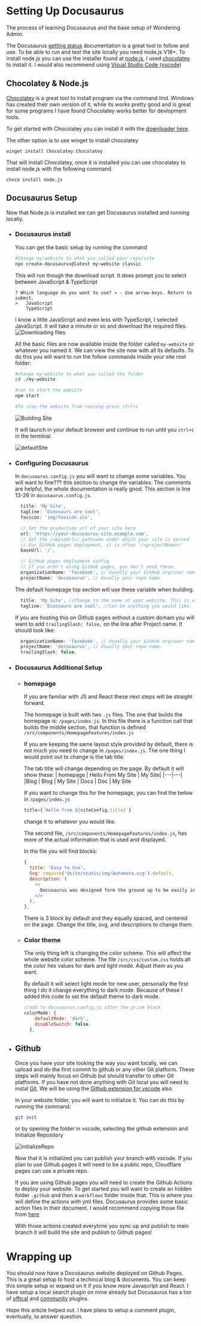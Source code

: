 # Setting Up Docusaurus
The process of learning Docusaurus and the base setup of Wondering Admin. 

<!--intro-->

The Docusaurus [getting status](https://docusaurus.io/docs/installation) documentation is a great tool to follow and use. To be able to run and test the site locally you need node.js V18+. To install node.js you can use the installer found at [node.js](https://nodejs.org/en/download/package-manager), I used [chocolatey](https://chocolatey.org/install) to install it. I would also recommend using [Visual Studio Code (vscode)](https://code.visualstudio.com/)

## Chocolatey & Node.js
[Chocolatey](https://chocolatey.org/) is a great tool to install program via the command lind. Windows has created their own version of it, while its works pretty good and is great for some programs I have found Chocolatey works better for devlopment tools.

To get started with Chocolatey you can install it with the [downloader here](https://chocolatey.org/install#generic). 

The other option is to use winget to install chocolatey 
```
winget install Chocolatey.Chocolatey
```
That will install Chocolatey, once it is installed you can use chocolatey to install node.js with the following command. 
```
choco install node.js
```

## Docusaurus Setup

Now that Node.js is installed we can get Docusaurus installed and running locally. 

- ### Docusaurus install

  You can get the basic setup by running the command 
  ``` bash
  #Change my-website to what you called your repo/site 
  npx create-docusaurus@latest my-website classic
  ```
  This will run though the download script. It does prompt you to select between JavaScript & TypeScript
  ``` 
  ? Which language do you want to use? » - Use arrow-keys. Return to submit.
  >   JavaScript
      TypeScript
  ```
 
  I know a little JavaScript and even less with TypeScript, I selected JavaScript. It will take a minute or so and download the required files. 
  ![Downloading files](./img/create-docusaurus-out1.png)

  All the basic files are now available inside the folder called `my-website` or whatever you named it. We can view the site now with all its defaults. To do this you will want to run the follow commands inside your site root folder:
  ``` bash
  #change my-website to what you called the folder
  cd ./my-website

  #run to start the website
  npm start

  #To stop the website from running press ctrl+c
  ```
  ![Building Site](./img/npmstart.png)

  It will launch in your default browser and continue to run until you `ctrl+c` in the terminal. 

  ![defaultSite](./img/DefaultSite.png)

- ### Configuring Docusaurus

  In `docusaurus.config.js` you will want to change some variables. You will want to fine??? this section to change the variables. The comments are helpful, the whole documentation is really good. This section is line 13-26 in `docusaurus.config.js`. 
  ```js
    title: 'My Site',
    tagline: 'Dinosaurs are cool',
    favicon: 'img/favicon.ico',

    // Set the production url of your site here
    url: 'https://your-docusaurus-site.example.com',
    // Set the /<baseUrl>/ pathname under which your site is served
    // For GitHub pages deployment, it is often '/<projectName>/'
    baseUrl: '/',

    // GitHub pages deployment config.
    // If you aren't using GitHub pages, you don't need these.
    organizationName: 'facebook', // Usually your GitHub org/user name.
    projectName: 'docusaurus', // Usually your repo name.
  ```

  The default homepage top section will use these variable when building. 
  ```js
    title: 'My Site', //Change to the name of your website. This is also used in title tab
    tagline: 'Dinosaurs are cool', //Can be anything you would like. 
  ```

  If you are hosting this on Github pages without a custom domain you will want to add `trailingSlash: false,` on the line after Project name. It should look like: 
  ```js
    organizationName: 'facebook', // Usually your GitHub org/user name.
    projectName: 'docusaurus', // Usually your repo name.
    trailingSlash: false,
  ```

- ### Docusaurus Additional Setup

  - ### homepage
    If you are familiar with JS and React these next steps will be straight forward. 

    The homepage is built with two `.js` files. The one that builds the homepage is: `/pages/index.js`. In this file there is a function call that builds the middle section, that function is defined `/src/components/HomepageFeatures/index.js`

    If you are keeping the same layout style provided by default, there is not much you need to change in `/pages/index.js`. The one thing I would point out to change is the tab title. 

    The tab title will change depending on the page. By default it will show these:
    | homepage | Hello From My Site \| My Site|
    |---|---|
    |Blog | Blog \| My Site 
    | Docs | Doc \| My Site

    If you want to change this for the homepage, you can find the below in `/pages/index.js`
    ```js
    title={`Hello from ${siteConfig.title}`}
    ```
    change it to whatever you would like. 


    The second file, `/src/components/HomepageFeatures/index.js`, has more of the actual information that is used and displayed. 

    In the file you will find blocks:
    ```js
    {
      title: 'Easy to Use',
      Svg: require('@site/static/img/Automate.svg').default,
      description: (
        <>
          Docusaurus was designed form the ground up to be easily installed and used to get your website up and running quickly. 
        </>
      ),
    },
    ```
    There is 3 block by default and they equally spaced, and centered on the page. Change the title, svg, and descriptions to change them. 

  - ### Color theme
    The only thing left is changing the color scheme. This will affect the whole website color scheme. The file `/src/css/custom.css` holds all the color hex values for dark and light mode. Adjust them as you want. 

    By default it will select light mode for new user, personally the first thing I do it change everything to dark mode. Because of these I added this code to set the default theme to dark mode. 
    ```js
    //add to docusaurus.config.js after the prism block
    colorMode: {
        defaultMode: 'dark',
        disableSwitch: false,
      },
    ```


- ## Github
  Once you have your site looking the way you want locally, we can upload and do the first commit to github or any other Git platform. These steps will mainly focus on Github but should transfer to other Git platforms. If you have not done anything with Git local you will need to instal [Git](https://git-scm.com/). We will be using the [Github extension for vscode](https://code.visualstudio.com/docs/sourcecontrol/Github) also. 

  In your website folder, you will want to initialize it. You can do this by running the command:
  ``` bash 
  git init
  ```
  or by opening the folder in vscode, selecting the github extension and Initialize Repository

  ![initializeRepo](./img/Code_qT03RB2FVe.png)

  Now that it is initialized you can publish your branch with vscode. If you plan to use Github pages it will need to be a public repo, Cloudflare pages can use a private repo. 

  If you are using Github pages you will need to create the Github Actions to deploy your website. To get started you will want to create an hidden folder `.github` and then a `workflows` folder inside that. This is where you will define the actions with yml files. Docusaurus provides some basic action files in their document. I would recommend copying those file from [here](https://docusaurus.io/docs/deployment#triggering-deployment-with-github-actions)

  With those actions created everytime you sync up and publish to main branch it will build the site and publish to Github pages!

# Wrapping up
You should now have a Docusaurus website deployed on Github Pages. This is a great setup to host a techincal blog & documents. You can keep this simple setup or expand on it if you know more Javascript and React. I have setup a local search plugin on mine already but Docusaurus has a ton of [offical](https://docusaurus.io/docs/api/plugins0) and [community](https://docusaurus.io/community/resources#community-plugins) plugins. 

Hope this article helped out. I have plans to setup a comment plugin, eventually, to answer question. 